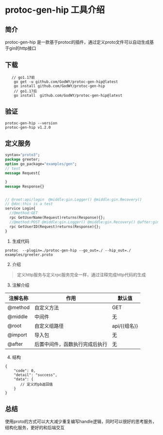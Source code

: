 # protoc-gen-hip 工具介绍

## 简介
protoc-gen-hip 是一款基于protoc的插件，通过定义proto文件可以自动生成基于gin的http接口

## 下载

```git
   // go1.17前
    go get -u github.com/GodWY/protoc-gen-hip@latest
    go install github.com/GodWY/protoc-gen-hip
    // go1.17后
    go install  github.com/GodWY/protoc-gen-hip@latest
```

## 验证

```shell
protoc-gen-hip --version
protoc-gen-hip v1.2.0
```

## 定义服务

```protobuf
syntax="proto3";
package greeter;
option go_package="examples/gen";
// test
message Request{

}
message Response{}


// @root:api/login  @middle:gin.Logger() @middle:gin.Recovery()
// @doc:this is a test
service Login{
  //@method:GET
  rpc GetUserName(Request)returns(Response){};
  //@method:POST @middle:gin.Logger() @middle:gin.Recovery() @after:gin.Recovery()
  rpc GetUserID(Request)returns(Response){};
}
```

1. 生成代码
```shell
protoc  --plugin=./protoc-gen-hip --go_out=./ --hip_out=./ examples/greeter.proto
```

2. 介绍

> 定义http服务与定义rpc服务完全一样，通过注释完成http代码的生成

3. 注解介绍

| 注解名称 | 作用   | 默认值 |  
| ----- | --------- | ----------- 
| @method | 自定义方法 | GET           
| @middle  | 中间件     | 无
| @root | 自定义组路径| api/{{组名}}
| @import | 导入包| 无
| @after| 后置中间件，函数执行完成后执行| 无

4. 结构
```shell
{
    "code": 0,
    "detail": "success",
    "data": {
       // 定义的pb返回值
    }
}
```

## 总结

使用proto的方式可以大大减少重复编写handle逻辑，同时可以很好的思考服务，结构化服务，更好的和后端交互
